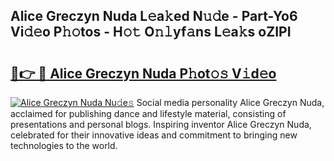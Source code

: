 ## Alice Greczyn Nuda L𝚎a𝚔ed N𝚞𝚍e - Part-Yo6 Vi𝚍𝚎o P𝚑𝚘tos - H𝚘𝚝 O𝚗𝚕yf𝚊ns L𝚎a𝚔s oZIPI

# <h2><a href="http://kf1cd8.oniu.top/?m=Alice+Greczyn+Nuda">🔗👉 🔴 Alice Greczyn Nuda P𝚑ot𝚘𝚜 V𝚒d𝚎o</a></h2>

[![Alice Greczyn Nuda Nu𝚍e𝚜](https://i.imgur.com/0qMVB7G.gif)](http://kf1cd8.oniu.top/?m=Alice+Greczyn+Nuda)
Social media personality Alice Greczyn Nuda, acclaimed for publishing dance and lifestyle material, consisting of presentations and personal blogs. Inspiring inventor Alice Greczyn Nuda, celebrated for their innovative ideas and commitment to bringing new technologies to the world.  
